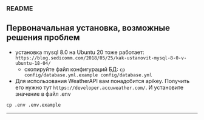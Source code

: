 ### README

## Первоначальная установка, возможные решения проблем
* установка mysql 8.0 на Ubuntu 20 тоже работает: `https://blog.sedicomm.com/2018/05/25/kak-ustanovit-mysql-8-0-v-ubuntu-18-04/`
  * скопируйте файл конфигураций БД: `cp config/database.yml.example config/database.yml`
* Для использования WeatherAPI вам понадобится apikey. Получить его нужно тут `https://developer.accuweather.com/`. И установите значение в файл .env
```
cp .env .env.example
```
---

